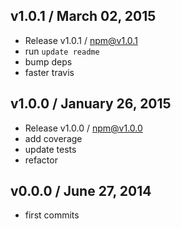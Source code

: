 

## v1.0.1 / March 02, 2015
- Release v1.0.1 / npm@v1.0.1
- run `update readme`
- bump deps
- faster travis

## v1.0.0 / January 26, 2015
- Release v1.0.0 / npm@v1.0.0
- add coverage
- update tests
- refactor

## v0.0.0 / June 27, 2014
- first commits
